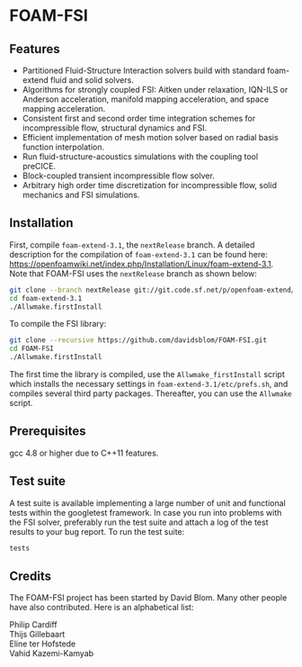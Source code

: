 FOAM-FSI
========

Features
-----------

* Partitioned Fluid-Structure Interaction solvers build with standard foam-extend fluid and solid solvers.
* Algorithms for strongly coupled FSI: Aitken under relaxation, IQN-ILS or Anderson acceleration, manifold mapping acceleration, and space mapping acceleration.
* Consistent first and second order time integration schemes for incompressible flow, structural dynamics and FSI.
* Efficient implementation of mesh motion solver based on radial basis function interpolation.
* Run fluid-structure-acoustics simulations with the coupling tool preCICE.
* Block-coupled transient incompressible flow solver.
* Arbitrary high order time discretization for incompressible flow, solid mechanics and FSI simulations.

Installation
-----------

First, compile `foam-extend-3.1`, the `nextRelease` branch. A detailed description for the compilation of `foam-extend-3.1` can be found here: https://openfoamwiki.net/index.php/Installation/Linux/foam-extend-3.1. Note that FOAM-FSI uses the `nextRelease` branch as shown below:

``` bash
git clone --branch nextRelease git://git.code.sf.net/p/openfoam-extend/foam-extend-3.1
cd foam-extend-3.1
./Allwmake.firstInstall
```

To compile the FSI library:

``` bash
git clone --recursive https://github.com/davidsblom/FOAM-FSI.git
cd FOAM-FSI
./Allwmake.firstInstall
```

The first time the library is compiled, use the `Allwmake_firstInstall` script which installs the necessary settings in `foam-extend-3.1/etc/prefs.sh`, and compiles several third party packages. Thereafter, you can use the `Allwmake` script.

Prerequisites
-----------

gcc 4.8 or higher due to C++11 features.

Test suite
-----------

A test suite is available implementing a large number of unit and functional tests within the googletest framework. In case you run into problems with the FSI solver, preferably run the test suite and attach a log of the test results to your bug report.
To run the test suite:
``` bash
tests
```

Credits
-----------

The FOAM-FSI project has been started by David Blom. Many other people have also contributed. Here is an alphabetical list:

Philip Cardiff  
Thijs Gillebaart  
Eline ter Hofstede  
Vahid Kazemi-Kamyab
